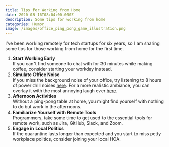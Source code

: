```yaml
---
title: Tips for Working from Home
date: 2020-03-16T08:04:00.000Z
description: Some tips for working from home
categories: Humor
image: /images/office_ping_pong_game_illustration.png
---
```

I've been working remotely for tech startups for six years, so I am sharing some tips for those working from home for the first time.

1. **Start Working Early**\
   If you can't find someone to chat with for 30 minutes while making coffee, consider starting your workday instead.
2. **Simulate Office Noise**\
   If you miss the background noise of your office, try listening to 8 hours of power drill noises [here](https://www.youtube.com/watch?v=mNu4cNgJ-Hs). For a more realistic ambiance, you can overlay it with the most annoying laugh ever [here](https://youtube.com/watch?v=9WcSaIAa5Ac).
3. **Afternoon Activities**\
   Without a ping-pong table at home, you might find yourself with nothing to do but work in the afternoons.
4. **Familiarize Yourself with Remote Tools**\
   Programmers, take some time to get used to the essential tools for remote work, such as Jira, GitHub, Slack, and Zoom.
5. **Engage in Local Politics**\
   If the quarantine lasts longer than expected and you start to miss petty workplace politics, consider joining your local HOA.
